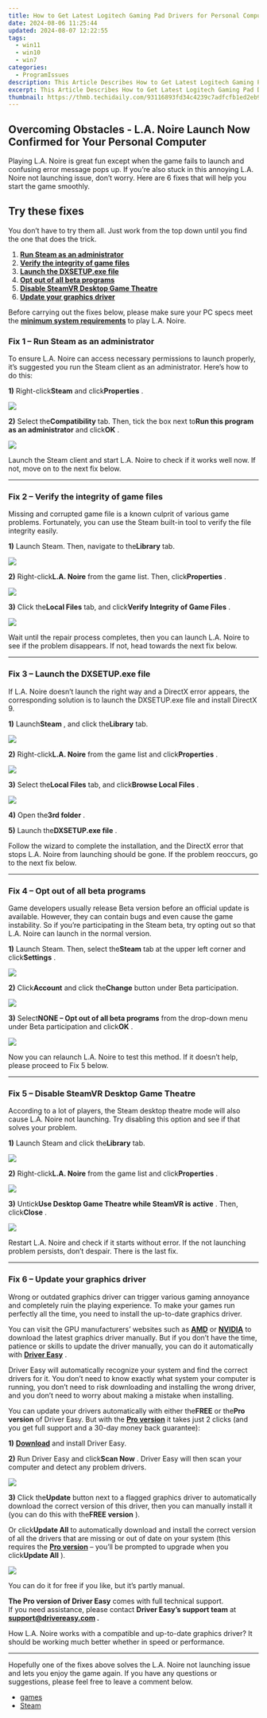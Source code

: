 ```yaml
---
title: How to Get Latest Logitech Gaming Pad Drivers for Personal Computer
date: 2024-08-06 11:25:44
updated: 2024-08-07 12:22:55
tags:
  - win11
  - win10
  - win7
categories:
  - ProgramIssues
description: This Article Describes How to Get Latest Logitech Gaming Pad Drivers for Personal Computer
excerpt: This Article Describes How to Get Latest Logitech Gaming Pad Drivers for Personal Computer
thumbnail: https://thmb.techidaily.com/93116893fd34c4239c7adfcfb1ed2eb9afdd0b3ec4eb0ecc53392c491facd138.png
---
```


## Overcoming Obstacles - L.A. Noire Launch Now Confirmed for Your Personal Computer

Playing L.A. Noire is great fun except when the game fails to launch and confusing error message pops up. If you’re also stuck in this annoying L.A. Noire not launching issue, don’t worry. Here are 6 fixes that will help you start the game smoothly.

## Try these fixes

 You don’t have to try them all. Just work from the top down until you find the one that does the trick.

1. **[Run Steam as an administrator](https://tools.techidaily.com/drivereasy/download/)**
2. **[Verify the integrity of game files](https://tools.techidaily.com/drivereasy/download/)**
3. **[Launch the DXSETUP.exe file](https://tools.techidaily.com/drivereasy/download/)**
4. **[Opt out of all beta programs](https://tools.techidaily.com/drivereasy/download/)**
5. **[Disable SteamVR Desktop Game Theatre](https://tools.techidaily.com/drivereasy/download/)**
6. **[Update your graphics driver](https://tools.techidaily.com/drivereasy/download/)**

 Before carrying out the fixes below, please make sure your PC specs meet the **[minimum system requirements](https://support.rockstargames.com/articles/200149466/L-A-Noire-PC-System-Requirements)**  to play L.A. Noire.

### Fix 1 – Run Steam as an administrator

 To ensure L.A. Noire can access necessary permissions to launch properly, it’s suggested you run the Steam client as an administrator. Here’s how to do this:

**1)** Right-click**Steam** and click**Properties** .

![](https://images.drivereasy.com/wp-content/uploads/2020/10/1-1.jpg)

**2)** Select the**Compatibility** tab. Then, tick the box next to**Run this program as an administrator** and click**OK** .

![](https://images.drivereasy.com/wp-content/uploads/2020/10/1-2.jpg)

 Launch the Steam client and start L.A. Noire to check if it works well now. If not, move on to the next fix below.

---

### Fix 2 – Verify the integrity of game files

 Missing and corrupted game file is a known culprit of various game problems. Fortunately, you can use the Steam built-in tool to verify the file integrity easily.

**1)** Launch Steam. Then, navigate to the**Library** tab.

![](https://images.drivereasy.com/wp-content/uploads/2020/10/2-0.jpg)

**2)** Right-click**L.A. Noire** from the game list. Then, click**Properties** .

![](https://images.drivereasy.com/wp-content/uploads/2020/10/2-1.jpg)

**3)** Click the**Local Files** tab, and click**Verify Integrity of Game Files** .

![](https://images.drivereasy.com/wp-content/uploads/2020/10/2-2.jpg)

 Wait until the repair process completes, then you can launch L.A. Noire to see if the problem disappears. If not, head towards the next fix below.

---

### Fix 3 – Launch the DXSETUP.exe file

 If L.A. Noire doesn’t launch the right way and a DirectX error appears, the corresponding solution is to launch the DXSETUP.exe file and install DirectX 9.

**1)** Launch**Steam** , and click the**Library** tab.

![](https://images.drivereasy.com/wp-content/uploads/2020/10/2-0-1.jpg)

**2)** Right-click**L.A. Noire** from the game list and click**Properties** .

![](https://images.drivereasy.com/wp-content/uploads/2020/10/2-1-1.jpg)

**3)** Select the**Local Files** tab, and click**Browse Local Files** .

![](https://images.drivereasy.com/wp-content/uploads/2020/10/4-1-1.jpg)

**4)** Open the**3rd folder** .

**5)** Launch the**DXSETUP.exe file** .

 Follow the wizard to complete the installation, and the DirectX error that stops L.A. Noire from launching should be gone. If the problem reoccurs, go to the next fix below.

---

### Fix 4 – Opt out of all beta programs

 Game developers usually release Beta version before an official update is available. However, they can contain bugs and even cause the game instability. So if you’re participating in the Steam beta, try opting out so that L.A. Noire can launch in the normal version.

**1)** Launch Steam. Then, select the**Steam** tab at the upper left corner and click**Settings** .

![](https://images.drivereasy.com/wp-content/uploads/2020/10/3-1.jpg)

**2)** Click**Account** and click the**Change** button under Beta participation.

![](https://images.drivereasy.com/wp-content/uploads/2020/10/3-2.jpg)

**3)** Select**NONE – Opt out of all beta programs** from the drop-down menu under Beta participation and click**OK** .

![](https://images.drivereasy.com/wp-content/uploads/2020/10/3-3.jpg)

 Now you can relaunch L.A. Noire to test this method. If it doesn’t help, please proceed to Fix 5 below.

---

### Fix 5 – Disable SteamVR Desktop Game Theatre

 According to a lot of players, the Steam desktop theatre mode will also cause L.A. Noire not launching. Try disabling this option and see if that solves your problem.

**1)** Launch Steam and click the**Library** tab.

![](https://images.drivereasy.com/wp-content/uploads/2020/10/2-0-2.jpg)

**2)** Right-click**L.A. Noire** from the game list and click**Properties** .

![](https://images.drivereasy.com/wp-content/uploads/2020/10/2-1-2.jpg)

**3)** Untick**Use Desktop Game Theatre while SteamVR is active** . Then, click**Close** .

![](https://images.drivereasy.com/wp-content/uploads/2020/10/50.jpg)

 Restart L.A. Noire and check if it starts without error. If the not launching problem persists, don’t despair. There is the last fix.

---

### Fix 6 – Update your graphics driver

 Wrong or outdated graphics driver can trigger various gaming annoyance and completely ruin the playing experience. To make your games run perfectly all the time, you need to install the up-to-date graphics driver.

 You can visit the GPU manufacturers’ websites such as **[AMD](https://www.amd.com/en/support)**  or **[NVIDIA](https://www.nvidia.com/Download/index.aspx)**  to download the latest graphics driver manually. But if you don’t have the time, patience or skills to update the driver manually, you can do it automatically with **[Driver Easy](https://tools.techidaily.com/drivereasy/download/)**  .

 Driver Easy will automatically recognize your system and find the correct drivers for it. You don’t need to know exactly what system your computer is running, you don’t need to risk downloading and installing the wrong driver, and you don’t need to worry about making a mistake when installing.

 You can update your drivers automatically with either the**FREE** or the**Pro version** of Driver Easy. But with the **[Pro version](https://tools.techidaily.com/drivereasy/download/)**  it takes just 2 clicks (and you get full support and a 30-day money back guarantee):

**1)** **[Download](https://tools.techidaily.com/drivereasy/download/)**  and install Driver Easy.

**2)** Run Driver Easy and click**Scan Now** . Driver Easy will then scan your computer and detect any problem drivers.

![](https://images.drivereasy.com/wp-content/uploads/2020/10/6-1.jpg)

**3)** Click the**Update** button next to a flagged graphics driver to automatically download the correct version of this driver, then you can manually install it (you can do this with the**FREE version** ).

 Or click**Update All** to automatically download and install the correct version of all the drivers that are missing or out of date on your system (this requires the **[Pro version](https://tools.techidaily.com/drivereasy/download/)**  – you’ll be prompted to upgrade when you click**Update All** ).

![](https://images.drivereasy.com/wp-content/uploads/2020/10/6-2.jpg)

 You can do it for free if you like, but it’s partly manual.

**The Pro version of Driver Easy** comes with full technical support.  
 If you need assistance, please contact **Driver Easy’s support team** at **[support@drivereasy.com](https://tools.techidaily.com/drivereasy/download/) .**

 How L.A. Noire works with a compatible and up-to-date graphics driver? It should be working much better whether in speed or performance.

---

 Hopefully one of the fixes above solves the L.A. Noire not launching issue and lets you enjoy the game again. If you have any questions or suggestions, please feel free to leave a comment below.

* [games](https://tools.techidaily.com/drivereasy/download/)
* [Steam](https://tools.techidaily.com/drivereasy/download/)

<ins class="adsbygoogle"
     style="display:block"
     data-ad-format="autorelaxed"
     data-ad-client="ca-pub-7571918770474297"
     data-ad-slot="1223367746"></ins>



<ins class="adsbygoogle"
     style="display:block"
     data-ad-client="ca-pub-7571918770474297"
     data-ad-slot="8358498916"
     data-ad-format="auto"
     data-full-width-responsive="true"></ins>
